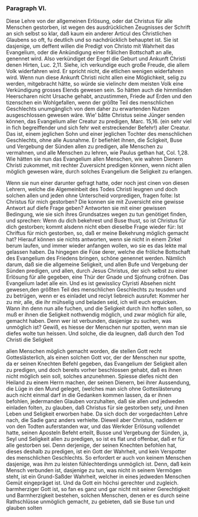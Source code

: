 
<!-- Seite 174 , content-0132.xml -->

### Paragraph  VI. ###

Diese Lehre von der allgemeinen Erlösung, 
oder dat Christus für alle Menschen gestorben, ist
wegen des ausdrücklichen Zeugnisses der Schrift an sich
selbst so klar, daß kaum ein anderer Articul des Christlichen 
Glaubens so oft, fu deutlich und so nachdrücklich behauptet
ist. Sie ist dasjenige, um deffent willen die 
Predigt von Christo mit Wahrheit das Evangelium, 
oder die Ankündigung einer frålichen Bottschaft
an alle, genennet wird. Also verkündiget der Engel die 
Geburt und Ankunft Christi denen Hirten, Luc. 2,11. 
Siehe, ich verkundige euch große Freude, die allem 
Volk widerfahren wird. Er spricht nicht, die 
etlichen wenigen widerfahren wird. Wenn nun 
diese Ankunft Christi nicht allen eine Möglichkeit, selig 
zu werden, mitgebracht hätte, so würde sie vielinchr dem 
meisten Volk eine Verkündigung grosses Elends gewesen 
sein. So hätten auch die himmlisden Heerscharen 
nicht Ursache gehabt, anzustimmen, Friede 
auf Erden und den tizenschen ein Wohlgefallen, 
wenn der größte Teil des menschlichen Geschlechts 
unumgänglich von dem daher zu erwartenden Nutzen 
ausgeschlossen gewesen wäre. Wie' båtte Christus 
seine Jünger senden können, das Evangelium aller 
Creatur zu predigen, Marc. 15,16. (ein sehr viel 
in fich begreiffender und sich fehr weit erstreckender 
Befehr!) aller Creatur. Das ist, einem jeglichen 
Sohn und einer jeglichen Tochter des menschlichen 
Geschlechts, ohne alle Ausnahme. Er befiehlet 
ihnen, die Ścligkeit, Buse und Vergebung der 
Sünden allen zu predigen, alle Menschen zu vermahnen, 
und alle Menschen zu lehren, wie Paulus 
gethan hat, Col. 1,28. Wie hätten sie nun 
das Evangelium allen Menschen, wie wahren Dienern 
Christi zukommet, mit rechter Zuversicht predigen 
können, wenn nicht allen möglich gewesen wäre, 
durch solches Evangelium die Seligkeit zu erlangen.
<!--  Seite 176 , content-0134.xml -->
Wenn sie nun einer darunter gefragt hatte, oder noch 
jest cinen von diesen Lehrern, welche die Algemeinbeit 
des Todes Christi leugnen und doch solchen allen 
und jeden ohne Unterscheid vorpredigen, fragen folte: 
Ist Christus für mich gestorben? Die konnen sie 
mit Zuversicht eine gewisse Antwort auf diefe Frage 
geben? Antworten sie mit einer gewissen Bedingung, 
wie sie sich ihres Grundsatzes wegen zu tun genötiget 
finden, und sprechen: Wenn du dich bekehrest 
und Buse thust, so ist Christus für dich gestorben; 
kommt alsdenn nicht eben dieselbe Frage 
wieder für: Ist Chriftus für mich gestorben, so, 
daß er meine Bekehrung möglich gemacht hat? 
Hierauf können sie nichts antworten, wenn sie nicht in 
einem Zirkel berum laufen, und immer wieder anfangen
wollen, wo sie es das lekte mal gelassen haben. Da 
hingegen die Fúse derer, welche die fröliche Bottschaft 
des Evangelium des Friedens bringen, schöne genennet 
werden. Nämlich darum, daß sie die allgemeine 
Seligkeit, und allen Bufe und Vergebung der 
Sünden predigen, und allen, durch Jesus Christus, 
der sich selbst zu einer Erlösung für alle gegeben, 
eine Thür der Gnade und Sjofnung crófnen. Das 
Evangelium ladet alle ein. Und es ist gewisslicy Clyristi 
Absehen nicht gewesen,den größten Teil des menschlichen 
Geschlechts zu teusden und zu betrügen, wenn er 
es einladet und reciyt liebreich ausrufet: Kommer her 
zu mir, alle, die ihr mühselig und beladen seid, 
ich will euch erquicken. Wann ihn denn nun alle 
fuchen, und die Seligkeit durch ihn hoffen sollen, so 
muß er ihnen die Seligkeit nothwendig möglich, 
und zwar möglich für alle, gemacht haben. Denn 
wer ist verbunden, dasjenige zu suchen, was unmöglich 
ist? Gewiß, es hiesse der Menschen nur spotten, 
wenn man sie diefes wolte tun heissen. Und solche, 
die da leugnen, daß durch den Tod Christi die Seligkeit 
<!--  Seite 177 -->
allen Menschen möglich gemacht worden, die 
stellen Gott recht Gotteslästerlich, als einen solchen 
Gott vor, der der Menschen nur spotte, da er seinen 
Knechten Befehl gegeben, das Evangelium der Seligkeit 
allen zu predigen, und doch bereits vorher beschlossen 
gehabt, daß es ihnen nicht möglich sein soll, 
solches anzunehmen. Spiesse diefes nicht den Heiland 
zu einem Herrn machen, der seinen Dienern, bei ihrer 
Aussendung, die Lüge in den Mund geleget, 
(welches man sich ohne Gotteslästerung auch nicht einmal 
darf in die Gedanken kommen lassen, da er ihnen 
befohlen, jedermanden Glauben vorzuhalten, daß 
sie allen und jedweden einladen folten, zu glauben, 
daß Christus für sie gestorben sety, und ihnen Leben und 
Seligkeit erworben habe. Da sich doch der vorgedachten 
Lehre nach, die Sadie ganz anders verhielte. 
Dieweil aber Christus, nadidem er von den Todten 
auferstanden war, und das Werkder Erlösung vollendet 
hatte, seinen Aposteln Befeht erteilt, Busse und Vergebung 
der Sünden, ja, Seyl und Seligkeit allen 
zu predigen, so ist es flat und offenbar, daß er für alle 
gestorben sei. Denn derjenige, der seinen Knechten 
befohlen hat, dieses deshalb zu predigen, ist ein Gott der 
Wahrheit, und kein Verspotter des menschlichen Geschlechts. 
So erfordert er auch von keinem Menschen 
dasjenige, was ihm zu leisten fühlechterdings unmöglich
ist. Denn, daß kein Mensch verbunden ist, dasjenige
zu tun, was nicht in seinem Vermögen  steht, 
ist ein Grund-Saßder Wahrheit, welcher in eines 
jedweden Menschen Gemüt eingepräget ist. Und da 
Gott ein höchsi gerechter und zugleich. barmherziger 
Gott ist, so fan es ganz und gar nicht mit seiner Gerechtigkeit 
und Barmherzigkeit bestehen, solchen Menschen,
denen er es durch seine Rathschlüsse unmöglich gemacht, 
zu gebieten, daß sie Buse tun und glauben 
solten
